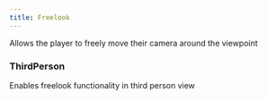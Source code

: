 ```yaml
---
title: Freelook
---
```


Allows the player to freely move their camera around the viewpoint

### ThirdPerson

Enables freelook functionality in third person view